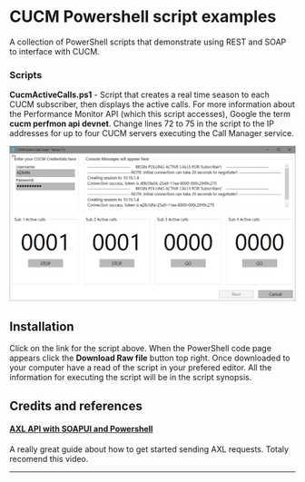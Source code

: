 # CUCM Powershell script examples

A collection of PowerShell scripts that demonstrate using REST and SOAP to interface with CUCM.

### Scripts

**CucmActiveCalls.ps1** - Script that creates a real time season to each CUCM subscriber, then displays the active calls. For more information about the Performance Monitor API (which this script accesses), Google the term **cucm perfmon api devnet**.
Change lines 72 to 75 in the script to the IP addresses for up to four CUCM servers executing the Call Manager service.

![Figure 1 - CUCM](/../CUCMCallMonScreeShot.png?raw=true "CUCM")

## Installation

Click on the link for the script above. When the PowerShell code page appears click the **Download Raw file** button top right. Once downloaded to your computer have a read of the script in your prefered editor. All the information for executing the script will be in the script synopsis.

## Credits and references

#### [AXL API with SOAPUI and Powershell](https://www.youtube.com/watch?v=tb9hINfg2nY&list=LL&index=10&t=421s)
A really great guide about how to get started sending AXL requests. Totaly recomend this video.

----
